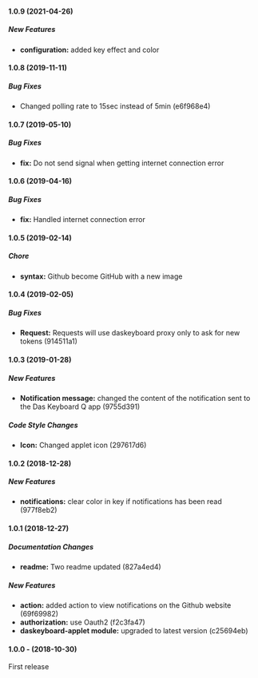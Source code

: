 #### 1.0.9 (2021-04-26)

##### New Features

* **configuration:**  added key effect and color

#### 1.0.8 (2019-11-11)

##### Bug Fixes

*  Changed polling rate to 15sec instead of 5min (e6f968e4)

#### 1.0.7 (2019-05-10)

##### Bug Fixes

* **fix:** Do not send signal when getting internet connection error

#### 1.0.6 (2019-04-16)

##### Bug Fixes

* **fix:** Handled internet connection error

#### 1.0.5 (2019-02-14)

##### Chore

* **syntax:**   Github become GitHub with a new image

#### 1.0.4 (2019-02-05)

##### Bug Fixes

* **Request:**   Requests will use daskeyboard proxy only to ask for new tokens (914511a1)

#### 1.0.3 (2019-01-28)

##### New Features

* **Notification message:**  changed the content of the notification sent to the Das Keyboard Q app (9755d391)

##### Code Style Changes

* **Icon:**  Changed applet icon (297617d6)

#### 1.0.2 (2018-12-28)

##### New Features

* **notifications:**  clear color in key if notifications has been read (977f8eb2)

#### 1.0.1 (2018-12-27)

##### Documentation Changes

* **readme:**  Two readme updated (827a4ed4)

##### New Features

* **action:**  added action to view notifications on the Github website (69f69982)
* **authorization:**  use Oauth2 (f2c3fa47)
* **daskeyboard-applet module:**  upgraded to latest version (c25694eb)

####  1.0.0 - (2018-10-30)

First release
